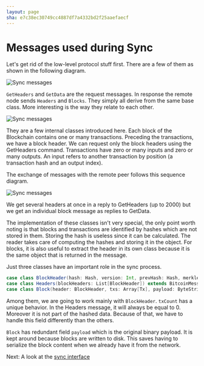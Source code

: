 ```yaml
---
layout: page
sha: e7c38ec30749cc4887df7a4332bd2f25aaefaecf
---
```


# Messages used during Sync

Let's get rid of the low-level protocol stuff first. There are a few of them as shown in the following diagram.

![Sync messages]({{site.baseurl}}/images/message-classes.png)

`GetHeaders` and `GetData` are the request messages. In response the remote node sends `Headers` and `Blocks`.
They simply all derive from the same base class. More interesting is the way they relate to each other.

![Sync messages]({{site.baseurl}}/images/blockchain-msg.png)

They are a few internal classes introduced here. Each block of the Blockchain contains one or many transactions.
Preceding the transactions, we have a block header. We can request only the block headers using the GetHeaders
command. Transactions have zero or many inputs and zero or many outputs. An input refers to another transaction
by position (a transaction hash and an output index).

The exchange of messages with the remote peer follows this sequence diagram.

![Sync messages]({{site.baseurl}}/images/blockchain-seq.png)

We get several headers at once in a reply to GetHeaders (up to 2000) but we get an individual block message as
replies to GetData.

The implementation of these classes isn't very special, the only point worth noting is that blocks and transactions
are identified by hashes which are not stored in them. Storing the hash is useless since it can be calculated.
The reader takes care of computing the hashes and storing it in the object. For blocks, it is also useful to extract
the header in its own class because it is the same object that is returned in the message.

Just three classes have an important role in the sync process.

```scala
case class BlockHeader(hash: Hash, version: Int, prevHash: Hash, merkleRoot: Hash, timestamp: Instant, bits: Int, nonce: Int, txCount: Int) extends BitcoinMessage
case class Headers(blockHeaders: List[BlockHeader]) extends BitcoinMessage
case class Block(header: BlockHeader, txs: Array[Tx], payload: ByteString) extends BitcoinMessage
```

Among them, we are going to work mainly with `BlockHeader`. `txCount` has a unique behavior. In the Headers message, it will always be
equal to 0. Moreover it is not part of the hashed data. Because of that, we have to handle this field differently than the others.

`Block` has redundant field `payload` which is the original binary payload. It is kept around because blocks are written to disk.
This saves having to serialize the block content when we already have it from the network.

Next: A look at the [sync interface]({{site.baseurl}}/sync/api.html)
